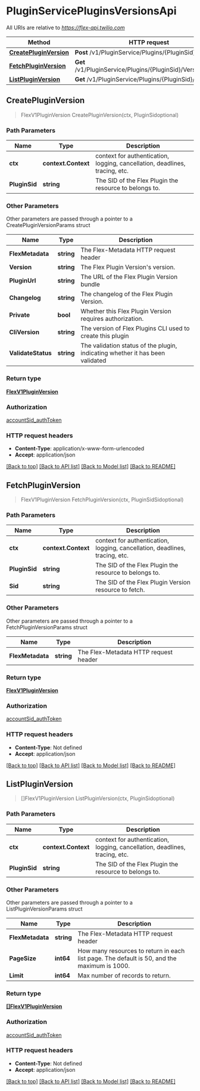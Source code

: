 # PluginServicePluginsVersionsApi

All URIs are relative to *https://flex-api.twilio.com*

Method | HTTP request | Description
------------- | ------------- | -------------
[**CreatePluginVersion**](PluginServicePluginsVersionsApi.md#CreatePluginVersion) | **Post** /v1/PluginService/Plugins/{PluginSid}/Versions | 
[**FetchPluginVersion**](PluginServicePluginsVersionsApi.md#FetchPluginVersion) | **Get** /v1/PluginService/Plugins/{PluginSid}/Versions/{Sid} | 
[**ListPluginVersion**](PluginServicePluginsVersionsApi.md#ListPluginVersion) | **Get** /v1/PluginService/Plugins/{PluginSid}/Versions | 



## CreatePluginVersion

> FlexV1PluginVersion CreatePluginVersion(ctx, PluginSidoptional)





### Path Parameters


Name | Type | Description
------------- | ------------- | -------------
**ctx** | **context.Context** | context for authentication, logging, cancellation, deadlines, tracing, etc.
**PluginSid** | **string** | The SID of the Flex Plugin the resource to belongs to.

### Other Parameters

Other parameters are passed through a pointer to a CreatePluginVersionParams struct


Name | Type | Description
------------- | ------------- | -------------
**FlexMetadata** | **string** | The Flex-Metadata HTTP request header
**Version** | **string** | The Flex Plugin Version's version.
**PluginUrl** | **string** | The URL of the Flex Plugin Version bundle
**Changelog** | **string** | The changelog of the Flex Plugin Version.
**Private** | **bool** | Whether this Flex Plugin Version requires authorization.
**CliVersion** | **string** | The version of Flex Plugins CLI used to create this plugin
**ValidateStatus** | **string** | The validation status of the plugin, indicating whether it has been validated

### Return type

[**FlexV1PluginVersion**](FlexV1PluginVersion.md)

### Authorization

[accountSid_authToken](../README.md#accountSid_authToken)

### HTTP request headers

- **Content-Type**: application/x-www-form-urlencoded
- **Accept**: application/json

[[Back to top]](#) [[Back to API list]](../README.md#documentation-for-api-endpoints)
[[Back to Model list]](../README.md#documentation-for-models)
[[Back to README]](../README.md)


## FetchPluginVersion

> FlexV1PluginVersion FetchPluginVersion(ctx, PluginSidSidoptional)





### Path Parameters


Name | Type | Description
------------- | ------------- | -------------
**ctx** | **context.Context** | context for authentication, logging, cancellation, deadlines, tracing, etc.
**PluginSid** | **string** | The SID of the Flex Plugin the resource to belongs to.
**Sid** | **string** | The SID of the Flex Plugin Version resource to fetch.

### Other Parameters

Other parameters are passed through a pointer to a FetchPluginVersionParams struct


Name | Type | Description
------------- | ------------- | -------------
**FlexMetadata** | **string** | The Flex-Metadata HTTP request header

### Return type

[**FlexV1PluginVersion**](FlexV1PluginVersion.md)

### Authorization

[accountSid_authToken](../README.md#accountSid_authToken)

### HTTP request headers

- **Content-Type**: Not defined
- **Accept**: application/json

[[Back to top]](#) [[Back to API list]](../README.md#documentation-for-api-endpoints)
[[Back to Model list]](../README.md#documentation-for-models)
[[Back to README]](../README.md)


## ListPluginVersion

> []FlexV1PluginVersion ListPluginVersion(ctx, PluginSidoptional)





### Path Parameters


Name | Type | Description
------------- | ------------- | -------------
**ctx** | **context.Context** | context for authentication, logging, cancellation, deadlines, tracing, etc.
**PluginSid** | **string** | The SID of the Flex Plugin the resource to belongs to.

### Other Parameters

Other parameters are passed through a pointer to a ListPluginVersionParams struct


Name | Type | Description
------------- | ------------- | -------------
**FlexMetadata** | **string** | The Flex-Metadata HTTP request header
**PageSize** | **int64** | How many resources to return in each list page. The default is 50, and the maximum is 1000.
**Limit** | **int64** | Max number of records to return.

### Return type

[**[]FlexV1PluginVersion**](FlexV1PluginVersion.md)

### Authorization

[accountSid_authToken](../README.md#accountSid_authToken)

### HTTP request headers

- **Content-Type**: Not defined
- **Accept**: application/json

[[Back to top]](#) [[Back to API list]](../README.md#documentation-for-api-endpoints)
[[Back to Model list]](../README.md#documentation-for-models)
[[Back to README]](../README.md)

